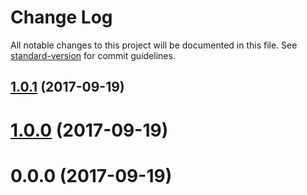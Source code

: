 # Change Log

All notable changes to this project will be documented in this file. See [standard-version](https://github.com/conventional-changelog/standard-version) for commit guidelines.

<a name="1.0.1"></a>
## [1.0.1](https://github.com/ssilve1989/redux-session-manager/compare/v1.0.0...v1.0.1) (2017-09-19)



<a name="1.0.0"></a>
# [1.0.0](https://github.com/ssilve1989/redux-session-manager/compare/v0.0.0...v1.0.0) (2017-09-19)



<a name="0.0.0"></a>
# 0.0.0 (2017-09-19)
